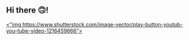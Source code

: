 ## Hi there 🙃!

<!--
Curiosidade que amo:
-músicas 🎶. 
-Tocar Instrumentos 🎸.
-->

<div>
<a href="https://youtube.com/channel/UCo2aaK69t74TiLLEz3S5bog"><"img https://www.shutterstock.com/image-vector/play-button-youtub-you-tube-video-1216459666"><a>
